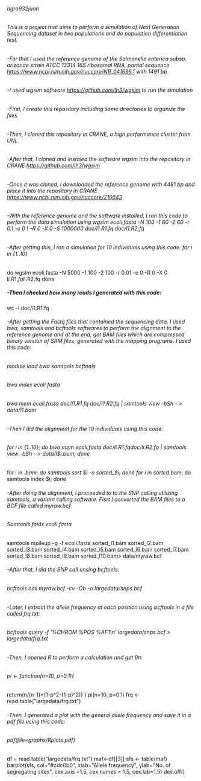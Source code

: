 ###### agro932juan
###### This is a project that aims to perform a simulation of Next Generation Sequencing dataset in two populations and do population differentiation test. 
###### -For that I used the reference genome of the Salmonella enterica subsp. arizonae strain ATCC 13314 16S ribosomal RNA, partial sequence https://www.ncbi.nlm.nih.gov/nuccore/NR_041696.1 with 1491 bp
###### -I used wgsim software https://github.com/lh3/wgsim to run the simulation
###### -First, I create this repository including some directories to organize the files
###### -Then, I cloned this repository in CRANE, a high performance cluster from UNL
###### -After that, I cloned and instaled the software wgsim into the repository in CRANE https://github.com/lh3/wgsim
###### -Once it was cloned, I downloaded the reference genome with 4481 bp and place it into the repository in CRANE https://www.ncbi.nlm.nih.gov/nuccore/216643
###### -With the reference genome and the software installed, I ran this code to perform the data simulation using wgsim ecoli.fasta -N 100 -1 60 -2 60 -r 0.1 -e 0 \ -R 0 -X 0 -S 1000000 doc/l1.R1.fq doc/l1.R2.fq
###### -After getting this, I ran a simulation for 10 individuals using this code: for i in {1..10}
do
   wgsim ecoli.fasta -N 5000 -1 100 -2 100 -r 0.01 -e 0 -R 0 -X 0 l$i.R1.fq l$i.R2.fq
done
##### -Then I checked how many reads I generated with this code:
wc -l doc/l1.R1.fq
###### -After getting the Fastq files that contained the sequencing data, I used bwa, samtools and bcftools softwares to perform the alignment to the reference genome and at the end, get BAM files which are compressed binary version of SAM files, generated with the mapping programs. I used this code:
###### module load bwa samtools bcftools
###### bwa index ecoli.fasta
###### bwa mem ecoli.fasta doc/l1.R1.fq doc/l1.R2.fq | samtools view -bSh - > data/l1.bam
###### -Then I did the alignment for the 10 individuals using this code:
###### for i in {1..10}; do bwa mem ecoli.fasta doc/l$i.R1.fq doc/l$i.R2.fq | samtools view -bSh - > data/l$i.bam; done
for i in *.bam; do samtools sort $i -o sorted_$i; done
for i in sorted*.bam; do samtools index $i; done
###### -After doing the alignment, I proceeded to to the SNP calling utilizing samtools, a variant calling software. Fisrt I converted the BAM files to a BCF file called myraw.bcf
###### Samtools faidx ecoli.fasta
samtools mpileup -g -f ecoli.fasta sorted_l1.bam sorted_l2.bam sorted_l3.bam sorted_l4.bam sorted_l5.bam sorted_l6.bam sorted_l7.bam sorted_l8.bam sorted_l9.bam sorted_l10.bam> data/myraw.bcf
###### -After that, I did the SNP call unsing bcftools:
###### bcftools call myraw.bcf -cv -Ob -o largedata/snps.bcf
###### -Later, I extract the allele frequency at each position using bcftools in a file called frq.txt: 
###### bcftools query -f '%CHROM %POS %AF1\n' largedata/snps.bcf > largedata/frq.txt
###### -Then, I opened R to perform a calculation and get θπ:
###### pi <- function(n=10, p=0.1){
  return(n/(n-1)*(1-p^2-(1-p)^2))
}
pi(n=10, p=0.1)
frq <- read.table("largedata/frq.txt")
###### -Then, I generated a plot with the general allele frequency and save it in a pdf file using this code:
###### pdf(file=graphs/Rplots.pdf)
df = read.table("largedata/frq.txt")
maf<-df[[3]]
    sfs <- table(maf)
    barplot(sfs, col="#cdc0b0", xlab="Allele frequency",
            ylab="No. of segregating sites",
            cex.axis =1.5, cex.names = 1.5, cex.lab=1.5)
dev.off()
###### 
###### 
###### 
###### 
###### 


